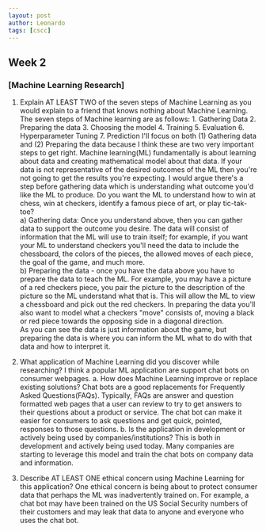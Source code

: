 ```yaml
---
layout: post
author: Leonardo
tags: [cscc]
---
```


## Week 2

### [Machine Learning Research]

1. Explain AT LEAST TWO of the seven steps of Machine Learning as you would explain to a friend that knows nothing about Machine Learning.
    The seven steps of Machine learning are as follows:
        1. Gathering Data 
        2. Preparing the data
        3. Choosing the model
        4. Training
        5. Evaluation
        6. Hyperparameter Tuning
        7. Prediction
    I'll focus on both (1) Gathering data and (2) Preparing the data because I think these are two very important steps to get right.  Machine learning(ML) fundamentally is about learning about data and creating mathematical model about that data.  If your data is not representative of the desired outcomes of the ML then you're not going to get the results you're expecting.  I would argue there's a step before gathering data which is understanding what outcome you'd like the ML to produce.  Do you want the ML to understand how to win at chess, win at checkers, identify a famous piece of art, or play tic-tak-toe?  
        a) Gathering data: Once you understand above, then you can gather data to support the outcome you desire. The data will consist of information that the ML will use to train itself; for example, if you want your ML to understand checkers you'll need the data to include the chessboard, the colors of the pieces, the allowed moves of each piece, the goal of the game, and much more.  
        b) Preparing the data - once you have the data above you have to prepare the data to teach the ML.  For example, you may have a picture of a red checkers piece, you pair the picture to the description of the picture so the ML understand what that is. This will allow the ML to view a chessboard and pick out the red checkers. In preparing the data you'll also want to model what a checkers "move" consists of, moving a black or red piece towards the opposing side in a diagonal direction.  
    As you can see the data is just information about the game, but preparing the data is where you can inform the ML what to do with that data and how to interpret it. 

2. What application of Machine Learning did you discover while researching? I think a popular ML application are support chat bots on consumer webpages. 
    a. How does Machine Learning improve or replace existing solutions? Chat bots are a good replacements for Frequently Asked Questions(FAQs).  Typically, FAQs are answer and question formatted web pages that a user can review to try to get answers to their questions about a product or service.  The chat bot can make it easier for consumers to ask questions and get quick, pointed, responses to those questions. 
    b. Is the application in development or actively being used by companies/institutions?  This is both in development and actively being used today.  Many companies are starting to leverage this model and train the chat bots on company data and information.
3. Describe AT LEAST ONE ethical concern using Machine Learning for this application? One ethical concern is being about to protect consumer data that perhaps the ML was inadvertently trained on. For example, a chat bot may have been trained on the US Social Security numbers of their customers and may leak that data to anyone and everyone who uses the chat bot. 
